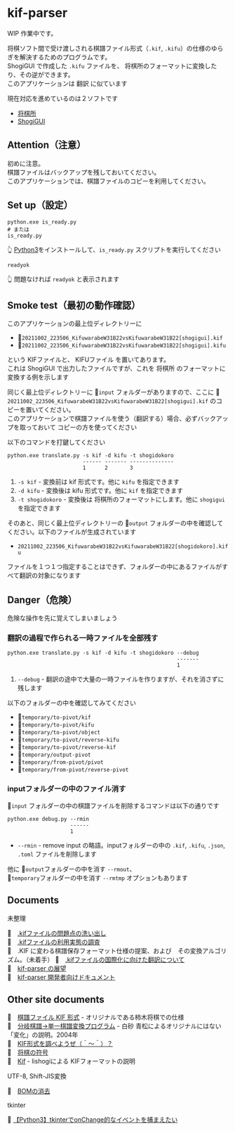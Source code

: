 # kif-parser

WIP 作業中です。  

将棋ソフト間で受け渡しされる棋譜ファイル形式（`.kif`, `.kifu`）の仕様のゆらぎを解決するためのプログラムです。  
ShogiGUI で作成した `.kifu` ファイルを、 将棋所のフォーマットに変換したり、その逆ができます。  
このアプリケーションは 翻訳 に似ています  

現在対応を進めているのは２ソフトです

* [将棋所](http://shogidokoro.starfree.jp/)
* [ShogiGUI](http://shogigui.siganus.com/)

## Attention（注意）

初めに注意。  
棋譜ファイルはバックアップを残しておいてください。  
このアプリケーションでは、棋譜ファイルのコピーを利用してください。  

## Set up（設定）

```shell
python.exe is_ready.py
# または
is_ready.py
```

👆 [Python3](https://www.python.org/)をインストールして、`is_ready.py` スクリプトを実行してください

```shell
readyok
```

👆 問題なければ `readyok` と表示されます

## Smoke test（最初の動作確認）

このアプリケーションの最上位ディレクトリーに  

* 📄`20211002_223506_KifuwarabeW31B22vsKifuwarabeW31B22[shogigui].kif`
* 📄`20211002_223506_KifuwarabeW31B22vsKifuwarabeW31B22[shogigui].kifu`

という KIFファイルと、 KIFUファイル を置いてあります。  
これは ShogiGUI で出力したファイルですが、これを 将棋所 のフォーマットに変換する例を示します  

同じく最上位ディレクトリーに 📂`input` フォルダーがありますので、ここに 📄`20211002_223506_KifuwarabeW31B22vsKifuwarabeW31B22[shogigui].kif` のコピーを置いてください。  
このアプリケーションで棋譜ファイルを使う（翻訳する）場合、必ずバックアップを取っておいて コピーの方を使ってください  

以下のコマンドを打鍵してください  

```shell
python.exe translate.py -s kif -d kifu -t shogidokoro
                        ------ ------- --------------
                        1      2       3
```

1. `-s kif` - 変換前は kif 形式です。他に `kifu` を指定できます
2. `-d kifu` - 変換後は kifu 形式です。他に `kif` を指定できます
3. `-t shogidokoro` - 変換後は 将棋所のフォーマットにします。他に `shogigui` を指定できます

そのあと、同じく最上位ディレクトリーの 📂`output` フォルダーの中を確認してください。以下のファイルが生成されています  

* `20211002_223506_KifuwarabeW31B22vsKifuwarabeW31B22[shogidokoro].kifu`

ファイルを１つ１つ指定することはできず、フォルダーの中にあるファイルがすべて翻訳の対象になります  

## Danger（危険）

危険な操作を先に覚えてしまいましょう  

### 翻訳の過程で作られる一時ファイルを全部残す

```shell
python.exe translate.py -s kif -d kifu -t shogidokoro --debug
                                                      -------
                                                      1
```

1. `--debug` - 翻訳の途中で大量の一時ファイルを作りますが、それを消さずに残します

以下のフォルダーの中を確認してみてください

* 📂`temporary/to-pivot/kif`
* 📂`temporary/to-pivot/kifu`
* 📂`temporary/to-pivot/object`
* 📂`temporary/to-pivot/reverse-kifu`
* 📂`temporary/to-pivot/reverse-kif`
* 📂`temporary/output-pivot`
* 📂`temporary/from-pivot/pivot`
* 📂`temporary/from-pivot/reverse-pivot`

### inputフォルダーの中のファイル消す

📂`input` フォルダーの中の棋譜ファイルを削除するコマンドは以下の通りです  

```shell
python.exe debug.py --rmin
                    ------
                    1
```

* `--rmin` - remove input の略語。inputフォルダーの中の `.kif`, `.kifu`, `.json`, `.toml` ファイルを削除します

他に 📂`output`フォルダーの中を消す `--rmout`、  
📂`temporary`フォルダーの中を消す `--rmtmp` オプションもあります

## Documents

未整理  

📖　[.kifファイルの問題点の洗い出し](./docs/research.md)  
📖　[.kifファイルの利用実態の調査](./docs/examples)  
📖　.KIF に変わる棋譜保存フォーマット仕様の提案、および　その変換アルゴリズム。（未着手）
📖　[.kifファイルの国際化に向けた翻訳について](./docs/translation.md)  
📖　[kif-parser の展望](./docs/vision.md)  
📖　[kif-parser 開発者向けドキュメント](./docs/developer.md)  

## Other site documents

📖　[棋譜ファイル KIF 形式](http://kakinoki.o.oo7.jp/kif_format.html) - オリジナルである柿木将棋での仕様  
📖　[分岐棋譜→単一棋譜変換プログラム](http://www.hakusa.net/computer/free/kifuconv.html) - 白砂 青松によるオリジナルにはない「変化」の説明。2004年  
📖　[KIF形式を調べようぜ（＾～＾）？](https://crieit.net/drafts/6150ffc21e0de)  
📖　[将棋の符号](https://crieit.net/drafts/615192ae93d14)  
📖　[Kif](https://lishogi.org/explanation/kif) - lishogiによる KIFフォーマットの説明  

UTF-8, Shift-JIS変換  

📖　[BOMの消去](https://qiita.com/msk02/items/c3a1c4a1e1ef94c37228)  

tkinter  

📖 [【Python3】tkinterでonChange的なイベントを捕まえたい](https://qiita.com/haruyan_hopemucci/items/6718188c7820336e6900)  
